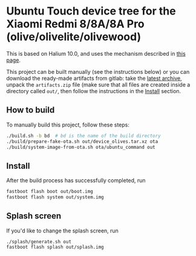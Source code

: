 # Ubuntu Touch device tree for the Xiaomi Redmi 8/8A/8A Pro (olive/olivelite/olivewood)

This is based on Halium 10.0, and uses the mechanism described in [this
page](https://github.com/ubports/porting-notes/wiki/GitLab-CI-builds-for-devices-based-on-halium_arm64-(Halium-10)).

This project can be built manually (see the instructions below) or you can
download the ready-made artifacts from gitlab: take the [latest
archive](https://gitlab.com/ubports/community-ports/android10/xiaomi-redmi-8/xiaomi-olives/-/jobs/artifacts/master/download?job=devel-flashable),
unpack the `artifacts.zip` file (make sure that all files are created inside a
directory called `out/`, then follow the instructions in the
[Install](#install) section.


## How to build

To manually build this project, follow these steps:

```bash
./build.sh -b bd  # bd is the name of the build directory
./build/prepare-fake-ota.sh out/device_olives.tar.xz ota
./build/system-image-from-ota.sh ota/ubuntu_command out
```


## Install

After the build process has successfully completed, run

```bash
fastboot flash boot out/boot.img
fastboot flash system out/system.img
```

## Splash screen

If you'd like to change the splash screen, run

```
./splash/generate.sh out
fastboot flash splash out/splash.img
```
